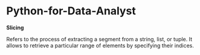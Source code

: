 # Python-for-Data-Analyst

**Slicing**

Refers to the process of extracting a segment from a string, list, or tuple. It allows to retrieve a particular range of elements by specifying their indices.
<div align="center"><![Contoh:](https://github.com/Vanz92x/Python-for-Data-Analyst/assets/165736197/b3444806-f21e-464d-a468-4b8cd1bd3106) /></div>



